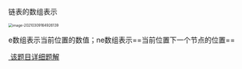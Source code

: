 链表的数组表示

<img src="https://cdn.jsdelivr.net/gh/moon-Light404/my_picgo/img/20210309164933.png" alt="image-20210309164926139" style="zoom:50%;"/>





e数组表示当前位置的数值；ne数组表示==当前位置下一个节点的位置==

<a href = "https://www.acwing.com/file_system/file/content/whole/index/content/2572/"> 该题目详细题解</a>